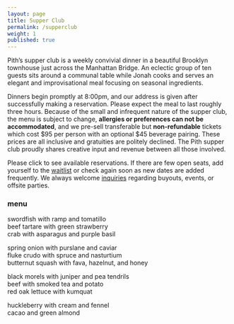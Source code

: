 ```yaml
---
layout: page
title: Supper Club
permalink: /supperclub
weight: 1
published: true
---
```

<script src='https://js.tito.io/v1' async></script>
<script>TitoDevelopmentMode = true</script>
Pith’s supper club is a weekly convivial dinner in a beautiful Brooklyn townhouse just across the Manhattan Bridge. An eclectic group of ten guests sits around a communal table while Jonah cooks and serves an elegant and improvisational meal focusing on seasonal ingredients.  

Dinners begin promptly at 8:00pm, and our address is given after successfully making a reservation. Please expect the meal to last roughly three hours. Because of the small and infrequent nature of the supper club, the menu is subject to change, **allergies or preferences can not be accommodated**, and we pre-sell transferable but **non-refundable** tickets which cost $95 per person with an optional $45 beverage pairing. These prices are all inclusive and gratuities are politely declined. The Pith supper club proudly shares creative input and revenue between all those involved.  

Please click <tito-button event="pith/supper-club"></tito-button> to see available reservations. If there are few open seats, add yourself to the [waitlist](http://eepurl.com/bZ8dIf) or check again soon as new dates are added frequently. We always welcome [inquiries](mailto:inquiries@pith.space) regarding buyouts, events, or offsite parties.  

### menu
swordfish with ramp and tomatillo      
beef tartare with green strawberry  
crab with asparagus and purple basil  

spring onion with purslane and caviar  
fluke crudo with spruce and nasturtium  
butternut squash with fava, hazelnut, and honey  
  
black morels with juniper and pea tendrils  
beef with smoked tea and potato  
red oak lettuce with kumquat  
  
huckleberry with cream and fennel  
cacao and green almond
